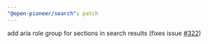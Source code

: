 ```yaml
---
"@open-pioneer/search": patch
---
```


add aria role group for sections in search results (fixes issue [#322](https://github.com/open-pioneer/trails-openlayers-base-packages/issues/322))
